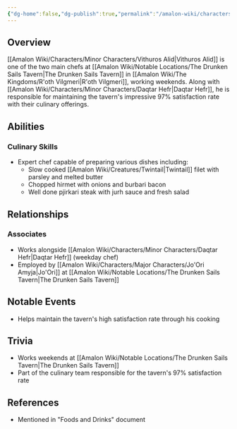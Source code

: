 ```yaml
---
{"dg-home":false,"dg-publish":true,"permalink":"/amalon-wiki/characters/minor-characters/vithuros-alid/","dgPassFrontmatter":true,"noteIcon":""}
---
```


## Overview
[[Amalon Wiki/Characters/Minor Characters/Vithuros Alid\|Vithuros Alid]] is one of the two main chefs at [[Amalon Wiki/Notable Locations/The Drunken Sails Tavern\|The Drunken Sails Tavern]] in [[Amalon Wiki/The Kingdoms/R'oth Vilgmeri\|R'oth Vilgmeri]], working weekends. Along with [[Amalon Wiki/Characters/Minor Characters/Daqtar Hefr\|Daqtar Hefr]], he is responsible for maintaining the tavern's impressive 97% satisfaction rate with their culinary offerings.

## Abilities
### Culinary Skills
- Expert chef capable of preparing various dishes including:
  - Slow cooked [[Amalon Wiki/Creatures/Twintail\|Twintail]] filet with parsley and melted butter
  - Chopped hirmet with onions and burbari bacon
  - Well done pjirkari steak with jurh sauce and fresh salad

## Relationships
### Associates
- Works alongside [[Amalon Wiki/Characters/Minor Characters/Daqtar Hefr\|Daqtar Hefr]] (weekday chef)
- Employed by [[Amalon Wiki/Characters/Major Characters/Jo'Ori Amyja\|Jo'Ori]] at [[Amalon Wiki/Notable Locations/The Drunken Sails Tavern\|The Drunken Sails Tavern]]

## Notable Events
- Helps maintain the tavern's high satisfaction rate through his cooking

## Trivia
- Works weekends at [[Amalon Wiki/Notable Locations/The Drunken Sails Tavern\|The Drunken Sails Tavern]]
- Part of the culinary team responsible for the tavern's 97% satisfaction rate

## References
- Mentioned in "Foods and Drinks" document
